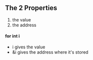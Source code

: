 ## The 2 Properties
1. the value
2. the address
#### for int i
- i gives the value
- &i gives the address where it's stored
